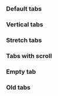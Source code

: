 ### Default tabs

<!-- example(tabs-overview) -->

### Vertical tabs

<!-- example(tabs-vertical) -->

### Stretch tabs

<!-- example(tabs-stretch) -->

### Tabs with scroll

<!-- example(tabs-with-scroll) -->

### Empty tab

<!-- example(tabs-empty) -->

### Old tabs

<!-- example(tabs-old) -->
